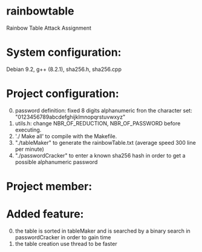# rainbowtable
Rainbow Table Attack Assignment

# System configuration:  
Debian 9.2, g++ (8.2.1), sha256.h, sha256.cpp


# Project configuration:  
0. password definition: fixed 8 digits alphanumeric fron the character set: "0123456789abcdefghijklmnopqrstuvwxyz"
1. utils.h: change NBR_OF_REDUCTION, NBR_OF_PASSWORD before executing.
2. './ Make all' to compile with the Makefile.
3. "./tableMaker" to generate the rainbowTable.txt (average speed 300 line per minute)
4. "./passwordCracker" to enter a known sha256 hash in order to get a possible alphanumeric password

# Project member:  

# Added feature:  
0. the table is sorted in tableMaker and is searched by a binary search in passwordCracker in order to gain time
1. the table creation use thread to be faster  




